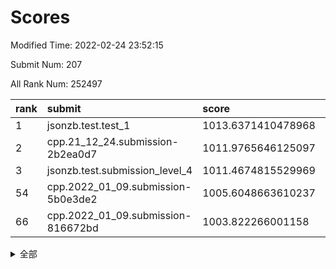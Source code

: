 # Scores

Modified Time: 2022-02-24 23:52:15

Submit Num: 207

All Rank Num: 252497

| rank |               submit               |       score        |       sigma        | pk_num |
| :--- | :--------------------------------- | :----------------- | :----------------- | :----- |
| 1    | jsonzb.test.test_1                 | 1013.6371410478968 | 0.81555655810491   | 4880   |
| 2    | cpp.21_12_24.submission-2b2ea0d7   | 1011.9765646125097 | 0.7974526705060938 | 4876   |
| 3    | jsonzb.test.submission_level_4     | 1011.4674815529969 | 0.7862346201186637 | 4880   |
| 54   | cpp.2022_01_09.submission-5b0e3de2 | 1005.6048663610237 | 0.7211654957563475 | 4885   |
| 66   | cpp.2022_01_09.submission-816672bd | 1003.822266001158  | 0.7173234503185937 | 4875   |


<details>
<summary>全部</summary>

| rank |                 submit                 |       score        |       sigma        | pk_num |
| :--- | :------------------------------------- | :----------------- | :----------------- | :----- |
| 1    | jsonzb.test.test_1                     | 1013.6371410478968 | 0.81555655810491   | 4880   |
| 2    | cpp.21_12_24.submission-2b2ea0d7       | 1011.9765646125097 | 0.7974526705060938 | 4876   |
| 3    | jsonzb.test.submission_level_4         | 1011.4674815529969 | 0.7862346201186637 | 4880   |
| 4    | gobigger.level_3.submission_level_3_40 | 1011.2472159610729 | 0.7605439148402354 | 4881   |
| 5    | gobigger.level_3.submission_level_3_38 | 1011.1715342119039 | 0.766471007103241  | 4878   |
| 6    | gobigger.level_3.submission_level_3_34 | 1011.0542728271367 | 0.7746563739046605 | 4883   |
| 7    | gobigger.level_3.submission_level_3_15 | 1010.8846464578402 | 0.772741200403063  | 4877   |
| 8    | gobigger.level_3.submission_level_3_33 | 1010.8693022151946 | 0.7718552234443566 | 4880   |
| 9    | gobigger.level_3.submission_level_3_1  | 1010.8224644107737 | 0.7630508338100805 | 4878   |
| 10   | gobigger.level_3.submission_level_3_30 | 1010.7678021685778 | 0.7449087532163502 | 4878   |
| 11   | gobigger.level_3.submission_level_3_36 | 1010.6837014950302 | 0.7600781876452825 | 4874   |
| 12   | gobigger.level_3.submission_level_3_0  | 1010.6788564485731 | 0.7488554766223214 | 4876   |
| 13   | gobigger.level_3.submission_level_3_11 | 1010.5916389923126 | 0.781988528089808  | 4880   |
| 14   | gobigger.level_3.submission_level_3_24 | 1010.5716661598794 | 0.7466621338338245 | 4878   |
| 15   | gobigger.level_3.submission_level_3_45 | 1010.549443135204  | 0.7680448423724239 | 4881   |
| 16   | gobigger.level_3.submission_level_3_27 | 1010.4924993338077 | 0.7516198046913641 | 4878   |
| 17   | gobigger.level_3.submission_level_3_3  | 1010.4787436995566 | 0.7705342579566448 | 4876   |
| 18   | gobigger.level_3.submission_level_3_21 | 1010.4532294947575 | 0.7462512978690189 | 4881   |
| 19   | gobigger.level_3.submission_level_3_2  | 1010.422212166617  | 0.7530360785251113 | 4874   |
| 20   | gobigger.level_3.submission_level_3_25 | 1010.339905929763  | 0.7607607672041937 | 4881   |
| 21   | gobigger.level_3.submission_level_3_35 | 1010.2097559592883 | 0.7792114847096575 | 4881   |
| 22   | gobigger.level_3.submission_level_3_7  | 1010.162969063505  | 0.7477749154573483 | 4883   |
| 23   | gobigger.level_3.submission_level_3_37 | 1010.1111044614257 | 0.7700234170280156 | 4878   |
| 24   | gobigger.level_3.submission_level_3_20 | 1010.0809941339625 | 0.7416032097132539 | 4871   |
| 25   | gobigger.level_3.submission_level_3_41 | 1009.9988685778397 | 0.7662741623375816 | 4884   |
| 26   | gobigger.level_3.submission_level_3_6  | 1009.9761277552869 | 0.7556271194771375 | 4878   |
| 27   | gobigger.level_3.submission_level_3_43 | 1009.9090216311132 | 0.7646730557720859 | 4888   |
| 28   | gobigger.level_3.submission_level_3_42 | 1009.8807173747581 | 0.7515230002906954 | 4878   |
| 29   | gobigger.level_3.submission_level_3_28 | 1009.8623697657598 | 0.7492791151902793 | 4883   |
| 30   | gobigger.level_3.submission_level_3_46 | 1009.8310226733868 | 0.7508872624648791 | 4882   |
| 31   | gobigger.level_3.submission_level_3_47 | 1009.8274364156596 | 0.7608981868793641 | 4880   |
| 32   | gobigger.level_3.submission_level_3_4  | 1009.8094266327157 | 0.7697954037384507 | 4882   |
| 33   | gobigger.level_3.submission_level_3_19 | 1009.6541368022961 | 0.7586716182196911 | 4877   |
| 34   | gobigger.level_3.submission_level_3_9  | 1009.6334240927386 | 0.7582538374742126 | 4875   |
| 35   | gobigger.level_3.submission_level_3_17 | 1009.5744038350937 | 0.7610726585710359 | 4879   |
| 36   | gobigger.level_3.submission_level_3_18 | 1009.4695780185924 | 0.7331492708858697 | 4876   |
| 37   | gobigger.level_3.submission_level_3_10 | 1009.447975856848  | 0.7613359831326505 | 4872   |
| 38   | gobigger.level_3.submission_level_3_13 | 1009.4292597657801 | 0.7585038212032476 | 4880   |
| 39   | gobigger.level_3.submission_level_3_12 | 1009.3332453678903 | 0.7732304696298009 | 4874   |
| 40   | gobigger.level_3.submission_level_3_5  | 1009.2227912951457 | 0.7494498583318734 | 4882   |
| 41   | gobigger.level_3.submission_level_3_23 | 1009.1491160642938 | 0.7431703777477087 | 4879   |
| 42   | gobigger.level_3.submission_level_3_48 | 1009.1329556932191 | 0.7446362149176897 | 4881   |
| 43   | gobigger.level_3.submission_level_3_14 | 1009.0935574265707 | 0.7573137035378424 | 4885   |
| 44   | gobigger.level_3.submission_level_3_29 | 1009.0913415531529 | 0.7469610377917515 | 4877   |
| 45   | gobigger.level_3.submission_level_3_39 | 1009.0832905299943 | 0.7430510192339381 | 4883   |
| 46   | gobigger.level_3.submission_level_3_31 | 1009.0555061709731 | 0.7542275105599494 | 4880   |
| 47   | gobigger.level_3.submission_level_3_44 | 1008.8818567637542 | 0.7588061996039598 | 4880   |
| 48   | gobigger.level_3.submission_level_3_32 | 1008.8545834843758 | 0.7483298763474098 | 4879   |
| 49   | gobigger.level_3.submission_level_3_22 | 1008.7676131405557 | 0.7446305480790556 | 4879   |
| 50   | gobigger.level_3.submission_level_3_49 | 1008.7157909207868 | 0.7578607297948918 | 4880   |
| 51   | gobigger.level_3.submission_level_3_16 | 1008.6062358597624 | 0.7543708739644263 | 4888   |
| 52   | gobigger.level_3.submission_level_3_26 | 1008.3890767299554 | 0.7491781998393143 | 4879   |
| 53   | gobigger.level_3.submission_level_3_8  | 1007.9757903184925 | 0.7401789751881209 | 4877   |
| 54   | cpp.2022_01_09.submission-5b0e3de2     | 1005.6048663610237 | 0.7211654957563475 | 4885   |
| 55   | gobigger.level_1.submission_level_1_31 | 1005.258331751683  | 0.7080004615664491 | 4879   |
| 56   | gobigger.level_1.submission_level_1_45 | 1004.8348349178043 | 0.7199440522023279 | 4881   |
| 57   | gobigger.level_1.submission_level_1_34 | 1004.6536877907563 | 0.7121191322740126 | 4880   |
| 58   | gobigger.level_1.submission_level_1_29 | 1004.5417240069179 | 0.7123085709826049 | 4877   |
| 59   | gobigger.level_1.submission_level_1_39 | 1004.4271276521627 | 0.7247113606846034 | 4888   |
| 60   | gobigger.level_1.submission_level_1_9  | 1004.3356036758304 | 0.7224829572311402 | 4881   |
| 61   | gobigger.level_1.submission_level_1_1  | 1004.2960444619735 | 0.7138736840605127 | 4875   |
| 62   | gobigger.level_1.submission_level_1_16 | 1004.0625671234603 | 0.7247361330775521 | 4880   |
| 63   | gobigger.level_1.submission_level_1_0  | 1004.0390288225747 | 0.7133370101787203 | 4868   |
| 64   | gobigger.level_1.submission_level_1_23 | 1003.9477504258738 | 0.7061570618087557 | 4883   |
| 65   | gobigger.level_1.submission_level_1_26 | 1003.8691662348795 | 0.7277017021166347 | 4879   |
| 66   | cpp.2022_01_09.submission-816672bd     | 1003.822266001158  | 0.7173234503185937 | 4875   |
| 67   | gobigger.level_1.submission_level_1_12 | 1003.8219270278204 | 0.7074616961048686 | 4875   |
| 68   | gobigger.level_1.submission_level_1_18 | 1003.679306324787  | 0.7224560061237235 | 4876   |
| 69   | gobigger.level_1.submission_level_1_32 | 1003.6592716686101 | 0.7199830452212648 | 4881   |
| 70   | gobigger.level_1.submission_level_1_10 | 1003.6301312048736 | 0.7199764456212223 | 4877   |
| 71   | gobigger.level_1.submission_level_1_30 | 1003.6034116197219 | 0.7248638245574457 | 4877   |
| 72   | gobigger.level_1.submission_level_1_25 | 1003.5883664785282 | 0.7202664056967427 | 4877   |
| 73   | gobigger.level_1.submission_level_1_2  | 1003.5830250167627 | 0.7152892319754508 | 4885   |
| 74   | gobigger.level_1.submission_level_1_11 | 1003.5361360345926 | 0.7178893733648323 | 4877   |
| 75   | gobigger.level_1.submission_level_1_7  | 1003.5270841486688 | 0.707933695512149  | 4882   |
| 76   | gobigger.level_1.submission_level_1_47 | 1003.5141405868642 | 0.7233428793450509 | 4879   |
| 77   | gobigger.level_1.submission_level_1_3  | 1003.5065133354723 | 0.7139746040906566 | 4876   |
| 78   | gobigger.level_1.submission_level_1_21 | 1003.4960421159068 | 0.7110378890320508 | 4880   |
| 79   | gobigger.level_1.submission_level_1_42 | 1003.4872477287223 | 0.7115259153221638 | 4880   |
| 80   | gobigger.level_1.submission_level_1_6  | 1003.4234669811574 | 0.7193694221652601 | 4882   |
| 81   | gobigger.level_1.submission_level_1_37 | 1003.4192953424036 | 0.7186024839641918 | 4878   |
| 82   | gobigger.level_1.submission_level_1_4  | 1003.3290922228169 | 0.7225000546052206 | 4883   |
| 83   | gobigger.level_1.submission_level_1_24 | 1003.2812806105972 | 0.7142704264840609 | 4885   |
| 84   | gobigger.level_1.submission_level_1_41 | 1003.2188533154927 | 0.7130060219428112 | 4877   |
| 85   | gobigger.level_1.submission_level_1_46 | 1003.1929918042462 | 0.718326147390971  | 4879   |
| 86   | gobigger.level_1.submission_level_1_13 | 1003.1756179344833 | 0.7178521320312211 | 4882   |
| 87   | gobigger.level_1.submission_level_1_14 | 1003.1156881563877 | 0.7240804998394454 | 4882   |
| 88   | gobigger.level_1.submission_level_1_36 | 1003.0969828132562 | 0.7145397764493892 | 4883   |
| 89   | gobigger.level_1.submission_level_1_22 | 1003.087281930977  | 0.7156580813320084 | 4881   |
| 90   | gobigger.level_1.submission_level_1_5  | 1003.0785310531354 | 0.7101074267322343 | 4873   |
| 91   | gobigger.level_1.submission_level_1_35 | 1003.0328317869453 | 0.7218725773154226 | 4879   |
| 92   | gobigger.level_1.submission_level_1_15 | 1003.0304789798878 | 0.7050502432013052 | 4877   |
| 93   | gobigger.level_1.submission_level_1_48 | 1002.972396501991  | 0.7041370576848869 | 4882   |
| 94   | gobigger.level_1.submission_level_1_17 | 1002.9515017774548 | 0.7231887106612005 | 4885   |
| 95   | gobigger.level_1.submission_level_1_33 | 1002.910707438714  | 0.7272065709388748 | 4880   |
| 96   | gobigger.level_1.submission_level_1_38 | 1002.8971361899437 | 0.7079450623385571 | 4877   |
| 97   | gobigger.level_1.submission_level_1_27 | 1002.8055992115804 | 0.7126031604437006 | 4881   |
| 98   | gobigger.level_1.submission_level_1_20 | 1002.7991195519076 | 0.7050581375741748 | 4877   |
| 99   | gobigger.level_1.submission_level_1_28 | 1002.6621586206566 | 0.7142465192394286 | 4874   |
| 100  | gobigger.level_1.submission_level_1_8  | 1002.6305619316065 | 0.7110406529628958 | 4883   |
| 101  | gobigger.level_1.submission_level_1_19 | 1002.6279058407255 | 0.7115180430879624 | 4879   |
| 102  | gobigger.level_1.submission_level_1_49 | 1002.4325579358398 | 0.709816688274517  | 4878   |
| 103  | gobigger.level_1.submission_level_1_43 | 1002.3789726888051 | 0.7271071649962985 | 4875   |
| 104  | gobigger.level_1.submission_level_1_44 | 1002.0795905206886 | 0.7077528377528316 | 4877   |
| 105  | gobigger.level_1.submission_level_1_40 | 1001.9543946727691 | 0.7079941515559489 | 4876   |
| 106  | gobigger.random.submission_random_1    | 997.4333902490837  | 0.7072664526291502 | 4880   |
| 107  | gobigger.random.submission_random_3    | 997.4177825540743  | 0.7097589292300392 | 4875   |
| 108  | gobigger.random.submission_random_32   | 997.222357270691   | 0.70802129573375   | 4882   |
| 109  | gobigger.random.submission_random_41   | 997.0347049167343  | 0.715362652052718  | 4879   |
| 110  | gobigger.random.submission_random_47   | 997.0027892562333  | 0.7043878382930973 | 4884   |
| 111  | gobigger.random.submission_random_30   | 996.9868664575962  | 0.6930493809264315 | 4875   |
| 112  | gobigger.random.submission_random_42   | 996.8637450119799  | 0.7205361313545551 | 4878   |
| 113  | gobigger.random.submission_random_2    | 996.5102918786241  | 0.7070883864752358 | 4874   |
| 114  | gobigger.random.submission_random_21   | 996.5037036196496  | 0.7021934277780724 | 4877   |
| 115  | gobigger.random.submission_random_26   | 996.4907902308885  | 0.7026375346741163 | 4882   |
| 116  | gobigger.random.submission_random_20   | 996.380746656001   | 0.712384858321633  | 4874   |
| 117  | gobigger.random.submission_random_15   | 996.3502824166729  | 0.7092930797078553 | 4880   |
| 118  | gobigger.random.submission_random_39   | 996.2613500443836  | 0.7090965176325953 | 4884   |
| 119  | gobigger.random.submission_random_22   | 996.2576908331293  | 0.7151883224394878 | 4886   |
| 120  | gobigger.random.submission_random_19   | 996.2169337873238  | 0.7136001606207046 | 4879   |
| 121  | gobigger.random.submission_random_25   | 996.1852857136502  | 0.6966449934269872 | 4871   |
| 122  | gobigger.random.submission_random_44   | 996.1785720655457  | 0.7181271830724499 | 4881   |
| 123  | gobigger.random.submission_random_7    | 996.1402169364214  | 0.7151300563106967 | 4876   |
| 124  | gobigger.random.submission_random_16   | 996.1080086277937  | 0.7121057718448403 | 4879   |
| 125  | gobigger.random.submission_random_29   | 996.1058987382108  | 0.7035070571061308 | 4877   |
| 126  | gobigger.random.submission_random_24   | 996.0968876821751  | 0.7127774559818356 | 4880   |
| 127  | gobigger.random.submission_random_5    | 996.0745250001846  | 0.6941302553231975 | 4876   |
| 128  | gobigger.random.submission_random_13   | 996.0421588770089  | 0.7128929042666474 | 4881   |
| 129  | gobigger.random.submission_random_4    | 996.0367298800599  | 0.72223617354342   | 4874   |
| 130  | gobigger.random.submission_random_37   | 995.9605961453245  | 0.7032942533270664 | 4875   |
| 131  | gobigger.random.submission_random_34   | 995.9130934783035  | 0.7077902351096733 | 4882   |
| 132  | gobigger.random.submission_random_43   | 995.8903232972212  | 0.7128647122997712 | 4882   |
| 133  | gobigger.random.submission_random_33   | 995.8574494070623  | 0.7183703626146846 | 4883   |
| 134  | gobigger.random.submission_random_49   | 995.8449177566124  | 0.7144719311687106 | 4875   |
| 135  | gobigger.random.submission_random_45   | 995.8315346264067  | 0.7230566072650535 | 4877   |
| 136  | gobigger.random.submission_random_35   | 995.7903018844094  | 0.7131088164309625 | 4882   |
| 137  | gobigger.random.submission_random_48   | 995.7813153880311  | 0.70488487218329   | 4880   |
| 138  | gobigger.random.submission_random_23   | 995.7583328020015  | 0.7263005674218522 | 4876   |
| 139  | gobigger.random.submission_random_6    | 995.7431271975755  | 0.7176942213444751 | 4873   |
| 140  | gobigger.random.submission_random_18   | 995.737637524446   | 0.7018836233578133 | 4880   |
| 141  | gobigger.random.submission_random_28   | 995.7150326282771  | 0.7204761818994556 | 4878   |
| 142  | gobigger.random.submission_random_36   | 995.6593390884686  | 0.7035816980534838 | 4878   |
| 143  | gobigger.random.submission_random_0    | 995.6357885387949  | 0.724367388500485  | 4875   |
| 144  | gobigger.random.submission_random_9    | 995.6215541826423  | 0.6966358640154804 | 4881   |
| 145  | gobigger.random.submission_random_8    | 995.5953916157363  | 0.7179707726209067 | 4879   |
| 146  | gobigger.random.submission_random_12   | 995.5701383148338  | 0.7001064799296799 | 4883   |
| 147  | gobigger.random.submission_random_14   | 995.5496453429967  | 0.7084250521887517 | 4880   |
| 148  | gobigger.random.submission_random_38   | 995.3090635186494  | 0.7197443721053455 | 4880   |
| 149  | gobigger.random.submission_random_46   | 995.2515718130433  | 0.6986239452620752 | 4879   |
| 150  | gobigger.random.submission_random_27   | 995.0022116104487  | 0.7275094181981121 | 4878   |
| 151  | gobigger.random.submission_random_11   | 995.0015939521882  | 0.7165644413957478 | 4876   |
| 152  | gobigger.random.submission_random_17   | 994.9148015265077  | 0.7094813772363386 | 4883   |
| 153  | gobigger.random.submission_random_10   | 994.8846879154415  | 0.7216128126066262 | 4879   |
| 154  | gobigger.random.submission_random_31   | 994.6556336980934  | 0.7240788774852205 | 4879   |
| 155  | gobigger.random.submission_random_40   | 994.2727419703398  | 0.7036206873768799 | 4879   |
| 156  | gobigger.level_2.submission_level_2_22 | 993.4873417752488  | 0.7390525009613926 | 4881   |
| 157  | gobigger.level_2.submission_level_2_1  | 993.4388064216065  | 0.7274101179160334 | 4882   |
| 158  | gobigger.level_2.submission_level_2_3  | 993.4086135999956  | 0.7475533546628416 | 4878   |
| 159  | gobigger.level_2.submission_level_2_37 | 993.313404540049   | 0.7416671450365259 | 4878   |
| 160  | gobigger.level_2.submission_level_2_40 | 993.290775317806   | 0.737108755017438  | 4880   |
| 161  | gobigger.level_2.submission_level_2_20 | 993.2669772227972  | 0.7273277538432825 | 4880   |
| 162  | gobigger.level_2.submission_level_2_5  | 993.1690376322164  | 0.7237982743823644 | 4884   |
| 163  | gobigger.level_2.submission_level_2_7  | 993.0864019098002  | 0.7488121982897533 | 4879   |
| 164  | gobigger.level_2.submission_level_2_48 | 993.0657073969355  | 0.7410052863967952 | 4880   |
| 165  | gobigger.level_2.submission_level_2_27 | 993.0606598100413  | 0.7362585293414183 | 4881   |
| 166  | gobigger.level_2.submission_level_2_0  | 993.04157256216    | 0.7282672422629364 | 4879   |
| 167  | gobigger.level_2.submission_level_2_18 | 993.015794695216   | 0.7426198223546627 | 4883   |
| 168  | gobigger.level_2.submission_level_2_2  | 992.9715798014623  | 0.7293302100047955 | 4882   |
| 169  | gobigger.level_2.submission_level_2_16 | 992.9222533983433  | 0.7434771077690651 | 4883   |
| 170  | gobigger.level_2.submission_level_2_12 | 992.9081180273741  | 0.7415408664990222 | 4880   |
| 171  | gobigger.level_2.submission_level_2_44 | 992.8917031346133  | 0.7408234995116091 | 4873   |
| 172  | gobigger.level_2.submission_level_2_24 | 992.8651690741914  | 0.7371102107168455 | 4879   |
| 173  | gobigger.level_2.submission_level_2_4  | 992.8330548333894  | 0.7282594017350765 | 4878   |
| 174  | gobigger.level_2.submission_level_2_46 | 992.791381723001   | 0.7403976900042315 | 4880   |
| 175  | gobigger.level_2.submission_level_2_6  | 992.6041936332631  | 0.741640204874646  | 4874   |
| 176  | gobigger.level_2.submission_level_2_45 | 992.3183420137443  | 0.7621930582739234 | 4882   |
| 177  | gobigger.level_2.submission_level_2_49 | 992.2679945052064  | 0.7383134822323171 | 4879   |
| 178  | gobigger.level_2.submission_level_2_43 | 992.241267147403   | 0.7352362130397583 | 4872   |
| 179  | gobigger.level_2.submission_level_2_36 | 992.2210606917722  | 0.7278076402695923 | 4882   |
| 180  | gobigger.level_2.submission_level_2_10 | 992.1693204627712  | 0.7438217845175464 | 4878   |
| 181  | gobigger.level_2.submission_level_2_31 | 992.1021012647196  | 0.7466411274197287 | 4881   |
| 182  | gobigger.level_2.submission_level_2_38 | 992.0502312420325  | 0.730352230072795  | 4881   |
| 183  | gobigger.level_2.submission_level_2_9  | 992.0235475682795  | 0.7524860951065983 | 4876   |
| 184  | gobigger.level_2.submission_level_2_35 | 991.9689239957293  | 0.7669770238974816 | 4878   |
| 185  | gobigger.level_2.submission_level_2_21 | 991.9023896297507  | 0.7370419857888689 | 4879   |
| 186  | gobigger.level_2.submission_level_2_28 | 991.7321885443014  | 0.7583872822938243 | 4878   |
| 187  | gobigger.level_2.submission_level_2_25 | 991.6541417339498  | 0.7455848053452032 | 4883   |
| 188  | gobigger.level_2.submission_level_2_29 | 991.5559978276862  | 0.7414130725908167 | 4880   |
| 189  | gobigger.level_2.submission_level_2_19 | 991.5100163338842  | 0.7414939467355786 | 4883   |
| 190  | gobigger.level_2.submission_level_2_32 | 991.3985252027197  | 0.7503659099461489 | 4879   |
| 191  | gobigger.level_2.submission_level_2_47 | 991.3510746674457  | 0.7446135135483662 | 4882   |
| 192  | gobigger.level_2.submission_level_2_15 | 991.3299547962188  | 0.7548629398665838 | 4881   |
| 193  | gobigger.level_2.submission_level_2_39 | 991.3291262262691  | 0.74957495225609   | 4883   |
| 194  | gobigger.level_2.submission_level_2_34 | 991.3250704709083  | 0.7465142668847973 | 4880   |
| 195  | gobigger.level_2.submission_level_2_41 | 991.3235672691179  | 0.7449266628206017 | 4883   |
| 196  | gobigger.level_2.submission_level_2_8  | 991.1716655990443  | 0.7567496337544326 | 4878   |
| 197  | gobigger.level_2.submission_level_2_14 | 991.1701008877118  | 0.7438256126187544 | 4880   |
| 198  | gobigger.level_2.submission_level_2_23 | 991.111199442917   | 0.7694882280301301 | 4882   |
| 199  | gobigger.level_2.submission_level_2_30 | 990.8666986799744  | 0.7680465431264677 | 4879   |
| 200  | gobigger.level_2.submission_level_2_42 | 990.8016441279881  | 0.7538363640425614 | 4878   |
| 201  | gobigger.level_2.submission_level_2_17 | 990.6978875095583  | 0.7684714646219819 | 4878   |
| 202  | gobigger.level_2.submission_level_2_33 | 990.3506614118031  | 0.7690002229079086 | 4877   |
| 203  | gobigger.level_2.submission_level_2_11 | 990.3490192482903  | 0.7712919593573604 | 4880   |
| 204  | gobigger.level_2.submission_level_2_13 | 990.3316707543281  | 0.7775639548762837 | 4877   |
| 205  | gobigger.level_2.submission_level_2_26 | 989.9726604190095  | 0.7892718606234366 | 4876   |
| 206  | gobigger.none.submission_none_1        | 977.132695306876   | 1.4041782591428227 | 4879   |
| 207  | gobigger.none.submission_none_0        | 975.7452105170474  | 1.5090380432183517 | 4879   |

</details>